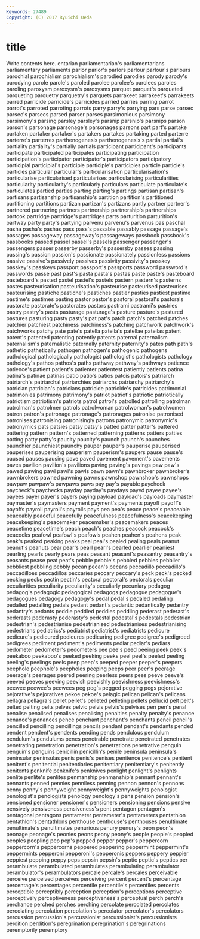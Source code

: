 ```yaml
---
Keywords: 27489 
Copyright: (C) 2017 Ryuichi Ueda
---
```


# title

Write contents here.
entarian parliamentarian's parliamentarians parliamentary parliaments parlor parlor's parlors parlour
parlour's parlours parochial parochialism parochialism's parodied parodies parody parody's parodying
parole parole's paroled parolee parolee's parolees paroles paroling paroxysm paroxysm's
paroxysms parquet parquet's parqueted parqueting parquetry parquetry's parquets parrakeet parrakeet's
parrakeets parred parricide parricide's parricides parried parries parring parrot parrot's
parroted parroting parrots parry parry's parrying pars parse parsec parsec's
parsecs parsed parser parses parsimonious parsimony parsimony's parsing parsley parsley's
parsnip parsnip's parsnips parson parson's parsonage parsonage's parsonages parsons part
part's partake partaken partaker partaker's partakers partakes partaking parted parterre
parterre's parterres parthenogenesis parthenogenesis's partial partial's partiality partiality's partially partials
participant participant's participants participate participated participates participating participation participation's participator
participator's participators participatory participial participial's participle participle's participles particle particle's
particles particular particular's particularisation particularisation's particularise particularised particularises particularising particularities
particularity particularity's particularly particulars particulate particulate's particulates partied parties parting
parting's partings partisan partisan's partisans partisanship partisanship's partition partition's partitioned
partitioning partitions partizan partizan's partizans partly partner partner's partnered partnering
partners partnership partnership's partnerships partook partridge partridge's partridges parts parturition
parturition's partway party party's partying parvenu parvenu's parvenus pas paschal
pasha pasha's pashas pass pass's passable passably passage passage's passages
passageway passageway's passageways passbook passbook's passbooks passed passel passel's passels
passenger passenger's passengers passer passerby passerby's passersby passes passing passing's
passion passion's passionate passionately passionless passions passive passive's passively passives
passivity passivity's passkey passkey's passkeys passport passport's passports password password's
passwords passé past past's pasta pasta's pastas paste paste's pasteboard
pasteboard's pasted pastel pastel's pastels pastern pastern's pasterns pastes pasteurisation
pasteurisation's pasteurise pasteurised pasteurises pasteurising pastiche pastiche's pastiches pastier pasties
pastiest pastime pastime's pastimes pasting pastor pastor's pastoral pastoral's pastorals
pastorate pastorate's pastorates pastors pastrami pastrami's pastries pastry pastry's pasts
pasturage pasturage's pasture pasture's pastured pastures pasturing pasty pasty's pat
pat's patch patch's patched patches patchier patchiest patchiness patchiness's patching
patchwork patchwork's patchworks patchy pate pate's patella patella's patellae patellas
patent patent's patented patenting patently patents paternal paternalism paternalism's paternalistic
paternally paternity paternity's pates path path's pathetic pathetically pathogen pathogen's
pathogenic pathogens pathological pathologically pathologist pathologist's pathologists pathology pathology's pathos
pathos's paths pathway pathway's pathways patience patience's patient patient's patienter
patientest patiently patients patina patina's patinae patinas patio patio's patios
patois patois's patriarch patriarch's patriarchal patriarchies patriarchs patriarchy patriarchy's patrician
patrician's patricians patricide patricide's patricides patrimonial patrimonies patrimony patrimony's patriot
patriot's patriotic patriotically patriotism patriotism's patriots patrol patrol's patrolled patrolling
patrolman patrolman's patrolmen patrols patrolwoman patrolwoman's patrolwomen patron patron's patronage
patronage's patronages patronise patronised patronises patronising patronisingly patrons patronymic patronymic's
patronymics pats patsies patsy patsy's patted patter patter's pattered pattering
pattern pattern's patterned patterning patterns patters patties patting patty patty's
paucity paucity's paunch paunch's paunches paunchier paunchiest paunchy pauper pauper's
pauperise pauperised pauperises pauperising pauperism pauperism's paupers pause pause's paused
pauses pausing pave paved pavement pavement's pavements paves pavilion pavilion's
pavilions paving paving's pavings paw paw's pawed pawing pawl pawl's
pawls pawn pawn's pawnbroker pawnbroker's pawnbrokers pawned pawning pawns pawnshop
pawnshop's pawnshops pawpaw pawpaw's pawpaws paws pay pay's payable paycheck
paycheck's paychecks payday payday's paydays payed payee payee's payees payer
payer's payers paying payload payload's payloads paymaster paymaster's paymasters payment
payment's payments payoff payoff's payoffs payroll payroll's payrolls pays pea
pea's peace peace's peaceable peaceably peaceful peacefully peacefulness peacefulness's peacekeeping
peacekeeping's peacemaker peacemaker's peacemakers peaces peacetime peacetime's peach peach's peaches
peacock peacock's peacocks peafowl peafowl's peafowls peahen peahen's peahens peak
peak's peaked peaking peaks peal peal's pealed pealing peals peanut
peanut's peanuts pear pear's pearl pearl's pearled pearlier pearliest pearling
pearls pearly pears peas peasant peasant's peasantry peasantry's peasants pease
peat peat's pebble pebble's pebbled pebbles pebblier pebbliest pebbling pebbly
pecan pecan's pecans peccadillo peccadillo's peccadilloes peccadillos peccaries peccary peccary's
peck peck's pecked pecking pecks pectin pectin's pectoral pectoral's pectorals
peculiar peculiarities peculiarity peculiarity's peculiarly pecuniary pedagog pedagog's pedagogic pedagogical
pedagogs pedagogue pedagogue's pedagogues pedagogy pedagogy's pedal pedal's pedaled pedaling
pedalled pedalling pedals pedant pedant's pedantic pedantically pedantry pedantry's pedants
peddle peddled peddles peddling pederast pederast's pederasts pederasty pederasty's pedestal
pedestal's pedestals pedestrian pedestrian's pedestrianise pedestrianised pedestrianises pedestrianising pedestrians pediatrics's
pediatrist pediatrist's pediatrists pedicure pedicure's pedicured pedicures pedicuring pedigree pedigree's
pedigreed pedigrees pediment pediment's pediments pedlar pedlar's pedlars pedometer pedometer's
pedometers pee pee's peed peeing peek peek's peekaboo peekaboo's peeked
peeking peeks peel peel's peeled peeling peeling's peelings peels peep
peep's peeped peeper peeper's peepers peephole peephole's peepholes peeping peeps
peer peer's peerage peerage's peerages peered peering peerless peers pees
peeve peeve's peeved peeves peeving peevish peevishly peevishness peevishness's peewee
peewee's peewees peg peg's pegged pegging pegs pejorative pejorative's pejoratives
pekoe pekoe's pelagic pelican pelican's pelicans pellagra pellagra's pellet pellet's
pelleted pelleting pellets pellucid pelt pelt's pelted pelting pelts pelves
pelvic pelvis pelvis's pelvises pen pen's penal penalise penalised penalises
penalising penalties penalty penalty's penance penance's penances pence penchant penchant's
penchants pencil pencil's pencilled pencilling pencillings pencils pendant pendant's pendants
pended pendent pendent's pendents pending pends pendulous pendulum pendulum's pendulums
penes penetrable penetrate penetrated penetrates penetrating penetration penetration's penetrations penetrative
penguin penguin's penguins penicillin penicillin's penile peninsula peninsula's peninsular peninsulas
penis penis's penises penitence penitence's penitent penitent's penitential penitentiaries penitentiary
penitentiary's penitently penitents penknife penknife's penknives penlight penlight's penlights penlite
penlite's penlites penmanship penmanship's pennant pennant's pennants penned pennies penniless
penning pennon pennon's pennons penny penny's pennyweight pennyweight's pennyweights penologist
penologist's penologists penology penology's pens pension pension's pensioned pensioner pensioner's
pensioners pensioning pensions pensive pensively pensiveness pensiveness's pent pentagon pentagon's
pentagonal pentagons pentameter pentameter's pentameters pentathlon pentathlon's pentathlons penthouse penthouse's
penthouses penultimate penultimate's penultimates penurious penury penury's peon peon's peonage
peonage's peonies peons peony peony's people people's peopled peoples peopling
pep pep's pepped pepper pepper's peppercorn peppercorn's peppercorns peppered peppering
peppermint peppermint's peppermints pepperoni pepperoni's pepperonis peppers peppery peppier peppiest
pepping peppy peps pepsin pepsin's peptic peptic's peptics per perambulate
perambulated perambulates perambulating perambulator perambulator's perambulators percale percale's percales perceivable
perceive perceived perceives perceiving percent percent's percentage percentage's percentages percentile
percentile's percentiles percents perceptible perceptibly perception perception's perceptions perceptive perceptively
perceptiveness perceptiveness's perceptual perch perch's perchance perched perches perching percolate
percolated percolates percolating percolation percolation's percolator percolator's percolators percussion percussion's
percussionist percussionist's percussionists perdition perdition's peregrination peregrination's peregrinations peremptorily peremptory

